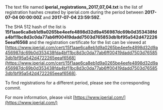 The text file named **iperial_registrations_2017_07_04.txt** is the list of registration hashes created by iperial.com during the period between **2017-07-04 00:00:00Z** and **2017-07-04 23:59:59Z**.

The SHA 512 hash of the list is **15f1aae6ca8eb1d9a0265be4eefe4898d32d9a456987dc69b0d353438fda4bf11bc8d3c0da77ab6ff00419dadd7503d765853db1bf95a542d4722265eeaf6568** and the registration certificate for the list can be viewed at [https://www.iperial.com/cert/15f1aae6ca8eb1d9a0265be4eefe4898d32d9a456987dc69b0d353438fda4bf11bc8d3c0da77ab6ff00419dadd7503d765853db1bf95a542d4722265eeaf6568](https://www.iperial.com/cert/15f1aae6ca8eb1d9a0265be4eefe4898d32d9a456987dc69b0d353438fda4bf11bc8d3c0da77ab6ff00419dadd7503d765853db1bf95a542d4722265eeaf6568).

To find registrations for a different period, please see the corresponding commit.

For more information, please visit [https://www.iperial.com/](https://www.iperial.com/)
